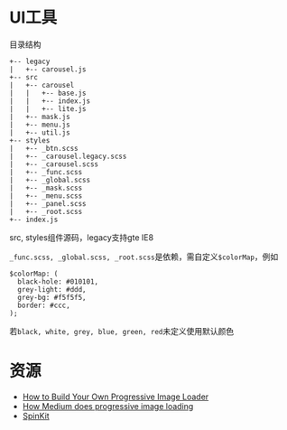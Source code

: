 # UI工具

目录结构

~~~
+-- legacy
|   +-- carousel.js
+-- src
|   +-- carousel
|   |   +-- base.js
|   |   +-- index.js
|   |   +-- lite.js
|   +-- mask.js
|   +-- menu.js
|   +-- util.js
+-- styles
|   +-- _btn.scss
|   +-- _carousel.legacy.scss
|   +-- _carousel.scss
|   +-- _func.scss
|   +-- _global.scss
|   +-- _mask.scss
|   +-- _menu.scss
|   +-- _panel.scss
|   +-- _root.scss
+-- index.js
~~~

src, styles组件源码，legacy支持gte IE8

`_func.scss, _global.scss, _root.scss`是依赖，需自定义`$colorMap`，例如

~~~
$colorMap: (
  black-hole: #010101,
  grey-light: #ddd,
  grey-bg: #f5f5f5,
  border: #ccc,
);
~~~

若`black, white, grey, blue, green, red`未定义使用默认颜色

# 资源
+ [How to Build Your Own Progressive Image Loader](https://www.sitepoint.com/how-to-build-your-own-progressive-image-loader/ "How to Build Your Own Progressive Image Loader")
+ [How Medium does progressive image loading](https://jmperezperez.com/medium-image-progressive-loading-placeholder/ "How Medium does progressive image loading")
+ [SpinKit](http://tobiasahlin.com/spinkit/ "SpinKit")
